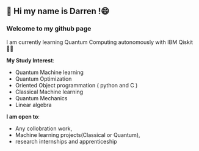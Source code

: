 ## 🌌 Hi my name is Darren !😄
### Welcome to my github page 

 I am currently learning Quantum Computing autonomously with IBM Qiskit 👨‍💻

**My Study Interest**:
- Quantum Machine learning
- Quantum Optimization
- Oriented Object programmation ( python and C )
- Classical Machine learning 
- Quantum Mechanics
- Linear algebra

 **I am open to**:

- Any collobration work,
- Machine learning projects(Classical or Quantum),
- research internships and apprenticeship





<!--
**DarrenNA/DarrenNa** is a ✨ _special_ ✨ repository because its `README.md` (this file) appears on your GitHub profile.

Here are some ideas to get you started:

- 🔭 I’m currently working on ...
- 🌱 I’m currently learning ...
- 👯 I’m looking to collaborate on ...
- 🤔 I’m looking for help with ...
- 💬 Ask me about ...
- 📫 How to reach me: ...
- 😄 Pronouns: ...
- ⚡ Fun fact: ...
-->


